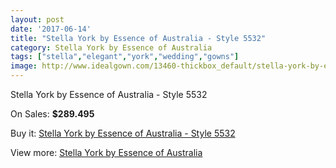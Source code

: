 ```yaml
---
layout: post
date: '2017-06-14'
title: "Stella York by Essence of Australia - Style 5532"
category: Stella York by Essence of Australia
tags: ["stella","elegant","york","wedding","gowns"]
image: http://www.idealgown.com/13460-thickbox_default/stella-york-by-essence-of-australia-style-5532.jpg
---
```

Stella York by Essence of Australia - Style 5532

On Sales: **$289.495**
<a href="https://www.idealgown.com/en/stella-york-by-essence-of-australia/5412-stella-york-by-essence-of-australia-style-5532.html"><amp-img layout="responsive" width="600" height="600" src="//www.idealgown.com/13460-thickbox_default/stella-york-by-essence-of-australia-style-5532.jpg" alt="Stella York by Essence of Australia - Style 5532 0" /></a>
<a href="https://www.idealgown.com/en/stella-york-by-essence-of-australia/5412-stella-york-by-essence-of-australia-style-5532.html"><amp-img layout="responsive" width="600" height="600" src="//www.idealgown.com/13463-thickbox_default/stella-york-by-essence-of-australia-style-5532.jpg" alt="Stella York by Essence of Australia - Style 5532 1" /></a>
<a href="https://www.idealgown.com/en/stella-york-by-essence-of-australia/5412-stella-york-by-essence-of-australia-style-5532.html"><amp-img layout="responsive" width="600" height="600" src="//www.idealgown.com/13462-thickbox_default/stella-york-by-essence-of-australia-style-5532.jpg" alt="Stella York by Essence of Australia - Style 5532 2" /></a>
<a href="https://www.idealgown.com/en/stella-york-by-essence-of-australia/5412-stella-york-by-essence-of-australia-style-5532.html"><amp-img layout="responsive" width="600" height="600" src="//www.idealgown.com/13461-thickbox_default/stella-york-by-essence-of-australia-style-5532.jpg" alt="Stella York by Essence of Australia - Style 5532 3" /></a>

Buy it: [Stella York by Essence of Australia - Style 5532](https://www.idealgown.com/en/stella-york-by-essence-of-australia/5412-stella-york-by-essence-of-australia-style-5532.html "Stella York by Essence of Australia - Style 5532")

View more: [Stella York by Essence of Australia](https://www.idealgown.com/en/79-stella-york-by-essence-of-australia "Stella York by Essence of Australia")